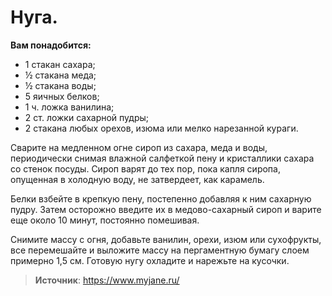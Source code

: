 # Нуга.

**Вам понадобится:**

- 1 стакан сахара;
- ½ стакана меда;
- ½ стакана воды;
- 5 яичных белков;
- 1 ч. ложка ванилина;
- 2 ст. ложки сахарной пудры;
- 2 стакана любых орехов, изюма или мелко нарезанной кураги.

Сварите на медленном огне сироп из сахара, меда и воды, периодически снимая влажной салфеткой пену и кристаллики сахара со стенок посуды. Сироп варят до тех пор, пока капля сиропа, опущенная в холодную воду, не затвердеет, как карамель.

Белки взбейте в крепкую пену, постепенно добавляя к ним сахарную пудру. Затем осторожно введите их в медово-сахарный сироп и варите еще около 10 минут, постоянно помешивая.

Снимите массу с огня, добавьте ванилин, орехи, изюм или сухофрукты, все перемешайте и выложите массу на пергаментную бумагу слоем примерно 1,5 см. Готовую нугу охладите и нарежьте на кусочки.

> **Источник**: https://www.myjane.ru/
